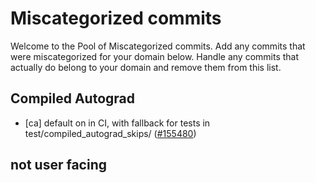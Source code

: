 # Miscategorized commits

Welcome to the Pool of Miscategorized commits.
Add any commits that were miscategorized for your domain below.
Handle any commits that actually do belong to your domain and remove them from this list.

## Compiled Autograd
- [ca] default on in CI, with fallback for tests in test/compiled_autograd_skips/ ([#155480](https://github.com/pytorch/pytorch/pull/155480))

## not user facing
